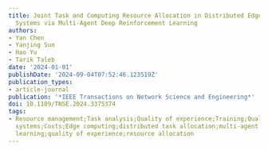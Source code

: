 ```yaml
---
title: Joint Task and Computing Resource Allocation in Distributed Edge Computing
  Systems via Multi-Agent Deep Reinforcement Learning
authors:
- Yan Chen
- Yanjing Sun
- Hao Yu
- Tarik Taleb
date: '2024-01-01'
publishDate: '2024-09-04T07:52:46.123519Z'
publication_types:
- article-journal
publication: '*IEEE Transactions on Network Science and Engineering*'
doi: 10.1109/TNSE.2024.3375374
tags:
- Resource management;Task analysis;Quality of experience;Training;Quality of service;Real-time
  systems;Costs;Edge computing;distributed task allocation;multi-agent deep reinforcement
  learning;quality of experience;resource allocation
---
```

